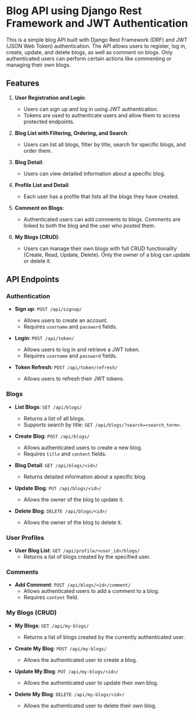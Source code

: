 # Blog API using Django Rest Framework and JWT Authentication

This is a simple blog API built with Django Rest Framework (DRF) and JWT (JSON Web Token) authentication. The API allows users to register, log in, create, update, and delete blogs, as well as comment on blogs. Only authenticated users can perform certain actions like commenting or managing their own blogs.

## Features

1. **User Registration and Login**: 
   - Users can sign up and log in using JWT authentication.
   - Tokens are used to authenticate users and allow them to access protected endpoints.
   
2. **Blog List with Filtering, Ordering, and Search**:
   - Users can list all blogs, filter by title, search for specific blogs, and order them.
   
3. **Blog Detail**:
   - Users can view detailed information about a specific blog.
   
4. **Profile List and Detail**:
   - Each user has a profile that lists all the blogs they have created.
   
5. **Comment on Blogs**:
   - Authenticated users can add comments to blogs. Comments are linked to both the blog and the user who posted them.
   
6. **My Blogs (CRUD)**:
   - Users can manage their own blogs with full CRUD functionality (Create, Read, Update, Delete). Only the owner of a blog can update or delete it.

## API Endpoints

### Authentication

- **Sign up**: `POST /api/signup/`
   - Allows users to create an account.
   - Requires `username` and `password` fields.
   
- **Login**: `POST /api/token/`
   - Allows users to log in and retrieve a JWT token.
   - Requires `username` and `password` fields.

- **Token Refresh**: `POST /api/token/refresh/`
   - Allows users to refresh their JWT tokens.

### Blogs

- **List Blogs**: `GET /api/blogs/`
   - Returns a list of all blogs.
   - Supports search by title: `GET /api/blogs/?search=<search_term>`.
   
- **Create Blog**: `POST /api/blogs/`
   - Allows authenticated users to create a new blog.
   - Requires `title` and `content` fields.

- **Blog Detail**: `GET /api/blogs/<id>/`
   - Returns detailed information about a specific blog.

- **Update Blog**: `PUT /api/blogs/<id>/`
   - Allows the owner of the blog to update it.
   
- **Delete Blog**: `DELETE /api/blogs/<id>/`
   - Allows the owner of the blog to delete it.

### User Profiles

- **User Blog List**: `GET /api/profile/<user_id>/blogs/`
   - Returns a list of blogs created by the specified user.

### Comments

- **Add Comment**: `POST /api/blogs/<id>/comment/`
   - Allows authenticated users to add a comment to a blog.
   - Requires `content` field.

### My Blogs (CRUD)

- **My Blogs**: `GET /api/my-blogs/`
   - Returns a list of blogs created by the currently authenticated user.
   
- **Create My Blog**: `POST /api/my-blogs/`
   - Allows the authenticated user to create a blog.
   
- **Update My Blog**: `PUT /api/my-blogs/<id>/`
   - Allows the authenticated user to update their own blog.
   
- **Delete My Blog**: `DELETE /api/my-blogs/<id>/`
   - Allows the authenticated user to delete their own blog.



